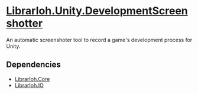 # [LibrarIoh.Unity.DevelopmentScreenshotter](https://github.com/SorceressSpell/LibrarIoh.Unity.DevelopmentScreenshotter)

An automatic screenshoter tool to record a game's development process for Unity.

## Dependencies

- [LibrarIoh.Core](https://github.com/SorceressSpell/LibrarIoh.Core)
- [LibrarIoh.IO](https://github.com/SorceressSpell/LibrarIoh.IO)